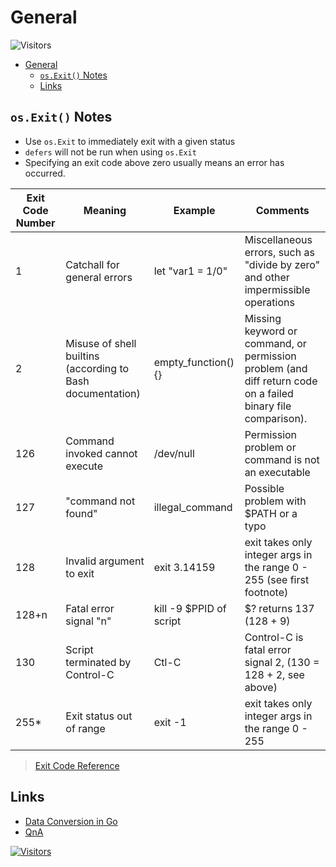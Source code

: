 # General

![Visitors](https://api.visitorbadge.io/api/visitors?path=aasisodiya.go.golang-general&labelColor=%23ffa500&countColor=%23263759&labelStyle=upper)

- [General](#general)
  - [`os.Exit()` Notes](#osexit-notes)
  - [Links](#links)

## `os.Exit()` Notes

- Use `os.Exit` to immediately exit with a given status
- `defers` will not be run when using `os.Exit`
- Specifying an exit code above zero usually means an error has occurred.

| Exit Code Number | Meaning                                                    | Example                 | Comments                                                                                                     |
| ---------------- | ---------------------------------------------------------- | ----------------------- | ------------------------------------------------------------------------------------------------------------ |
| 1                | Catchall for general errors                                | let "var1 = 1/0"        | Miscellaneous errors, such as "divide by zero" and other impermissible operations                            |
| 2                | Misuse of shell builtins (according to Bash documentation) | empty_function() {}     | Missing keyword or command, or permission problem (and diff return code on a failed binary file comparison). |
| 126              | Command invoked cannot execute                             | /dev/null               | Permission problem or command is not an executable                                                           |
| 127              | "command not found"                                        | illegal_command         | Possible problem with $PATH or a typo                                                                        |
| 128              | Invalid argument to exit                                   | exit 3.14159            | exit takes only integer args in the range 0 - 255 (see first footnote)                                       |
| 128+n            | Fatal error signal "n"                                     | kill -9 $PPID of script | $? returns 137 (128 + 9)                                                                                     |
| 130              | Script terminated by Control-C                             | Ctl-C                   | Control-C is fatal error signal 2, (130 = 128 + 2, see above)                                                |
| 255\*            | Exit status out of range                                   | exit -1                 | exit takes only integer args in the range 0 - 255                                                            |

> [Exit Code Reference](https://tldp.org/LDP/abs/html/exitcodes.html)

## Links

- [Data Conversion in Go](https://aasisodiya.github.io/go/golang-general/golang-data-types/)
- [QnA](https://aasisodiya.github.io/go/golang-general/golang-qna/)

[![Visitors](https://api.visitorbadge.io/api/visitors?path=aasisodiya.go&label=aasisodiya/go&labelColor=%23ffa500&countColor=%23263759&labelStyle=upper)](https://visitorbadge.io/status?path=aasisodiya.go)
